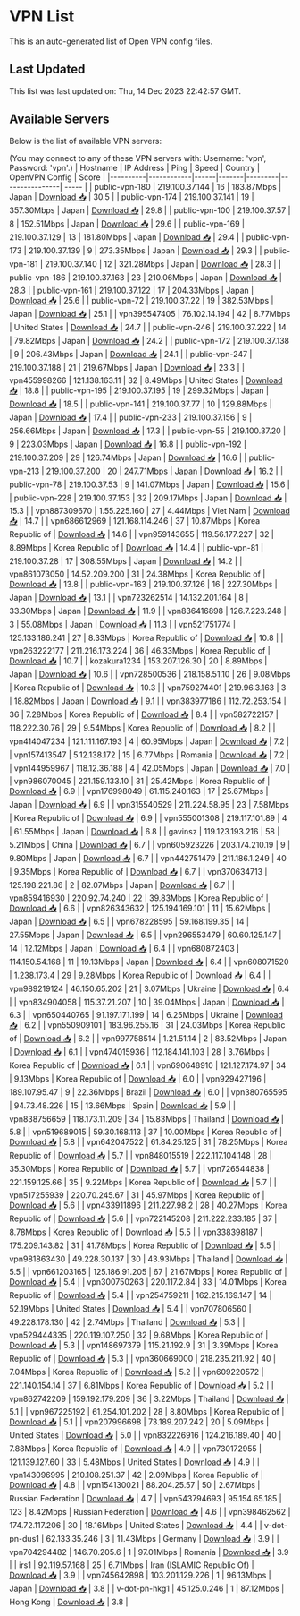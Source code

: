# VPN List

This is an auto-generated list of Open VPN config files.

## Last Updated

This list was last updated on: Thu, 14 Dec 2023 22:42:57 GMT.

## Available Servers

Below is the list of available VPN servers:

(You may connect to any of these VPN servers with: Username: 'vpn', Password: 'vpn'.)
| Hostname | IP Address | Ping | Speed | Country | OpenVPN Config | Score |
|----------|------------|------|-------|---------|----------------| ----- |
| public-vpn-180 | 219.100.37.144 | 16 | 183.87Mbps | Japan | [Download 📥](./configs/server_0_JP.ovpn) | 30.5 |
| public-vpn-174 | 219.100.37.141 | 19 | 357.30Mbps | Japan | [Download 📥](./configs/server_1_JP.ovpn) | 29.8 |
| public-vpn-100 | 219.100.37.57 | 8 | 152.51Mbps | Japan | [Download 📥](./configs/server_2_JP.ovpn) | 29.6 |
| public-vpn-169 | 219.100.37.129 | 13 | 181.80Mbps | Japan | [Download 📥](./configs/server_3_JP.ovpn) | 29.4 |
| public-vpn-173 | 219.100.37.139 | 9 | 273.35Mbps | Japan | [Download 📥](./configs/server_4_JP.ovpn) | 29.3 |
| public-vpn-181 | 219.100.37.140 | 12 | 321.28Mbps | Japan | [Download 📥](./configs/server_5_JP.ovpn) | 28.3 |
| public-vpn-186 | 219.100.37.163 | 23 | 210.06Mbps | Japan | [Download 📥](./configs/server_6_JP.ovpn) | 28.3 |
| public-vpn-161 | 219.100.37.122 | 17 | 204.33Mbps | Japan | [Download 📥](./configs/server_7_JP.ovpn) | 25.6 |
| public-vpn-72 | 219.100.37.22 | 19 | 382.53Mbps | Japan | [Download 📥](./configs/server_8_JP.ovpn) | 25.1 |
| vpn395547405 | 76.102.14.194 | 42 | 8.77Mbps | United States | [Download 📥](./configs/server_9_US.ovpn) | 24.7 |
| public-vpn-246 | 219.100.37.222 | 14 | 79.82Mbps | Japan | [Download 📥](./configs/server_10_JP.ovpn) | 24.2 |
| public-vpn-172 | 219.100.37.138 | 9 | 206.43Mbps | Japan | [Download 📥](./configs/server_11_JP.ovpn) | 24.1 |
| public-vpn-247 | 219.100.37.188 | 21 | 219.67Mbps | Japan | [Download 📥](./configs/server_12_JP.ovpn) | 23.3 |
| vpn455998266 | 121.138.163.11 | 32 | 8.49Mbps | United States | [Download 📥](./configs/server_13_US.ovpn) | 18.8 |
| public-vpn-195 | 219.100.37.195 | 19 | 299.32Mbps | Japan | [Download 📥](./configs/server_14_JP.ovpn) | 18.5 |
| public-vpn-141 | 219.100.37.77 | 10 | 129.88Mbps | Japan | [Download 📥](./configs/server_15_JP.ovpn) | 17.4 |
| public-vpn-233 | 219.100.37.156 | 9 | 256.66Mbps | Japan | [Download 📥](./configs/server_16_JP.ovpn) | 17.3 |
| public-vpn-55 | 219.100.37.20 | 9 | 223.03Mbps | Japan | [Download 📥](./configs/server_17_JP.ovpn) | 16.8 |
| public-vpn-192 | 219.100.37.209 | 29 | 126.74Mbps | Japan | [Download 📥](./configs/server_18_JP.ovpn) | 16.6 |
| public-vpn-213 | 219.100.37.200 | 20 | 247.71Mbps | Japan | [Download 📥](./configs/server_19_JP.ovpn) | 16.2 |
| public-vpn-78 | 219.100.37.53 | 9 | 141.07Mbps | Japan | [Download 📥](./configs/server_20_JP.ovpn) | 15.6 |
| public-vpn-228 | 219.100.37.153 | 32 | 209.17Mbps | Japan | [Download 📥](./configs/server_21_JP.ovpn) | 15.3 |
| vpn887309670 | 1.55.225.160 | 27 | 4.44Mbps | Viet Nam | [Download 📥](./configs/server_22_VN.ovpn) | 14.7 |
| vpn686612969 | 121.168.114.246 | 37 | 10.87Mbps | Korea Republic of | [Download 📥](./configs/server_23_KR.ovpn) | 14.6 |
| vpn959143655 | 119.56.177.227 | 32 | 8.89Mbps | Korea Republic of | [Download 📥](./configs/server_24_KR.ovpn) | 14.4 |
| public-vpn-81 | 219.100.37.28 | 17 | 308.55Mbps | Japan | [Download 📥](./configs/server_25_JP.ovpn) | 14.2 |
| vpn861073050 | 14.52.209.200 | 31 | 24.38Mbps | Korea Republic of | [Download 📥](./configs/server_26_KR.ovpn) | 13.8 |
| public-vpn-163 | 219.100.37.126 | 16 | 227.30Mbps | Japan | [Download 📥](./configs/server_27_JP.ovpn) | 13.1 |
| vpn723262514 | 14.132.201.164 | 8 | 33.30Mbps | Japan | [Download 📥](./configs/server_28_JP.ovpn) | 11.9 |
| vpn836416898 | 126.7.223.248 | 3 | 55.08Mbps | Japan | [Download 📥](./configs/server_29_JP.ovpn) | 11.3 |
| vpn521751774 | 125.133.186.241 | 27 | 8.33Mbps | Korea Republic of | [Download 📥](./configs/server_30_KR.ovpn) | 10.8 |
| vpn263222177 | 211.216.173.224 | 36 | 46.33Mbps | Korea Republic of | [Download 📥](./configs/server_31_KR.ovpn) | 10.7 |
| kozakura1234 | 153.207.126.30 | 20 | 8.89Mbps | Japan | [Download 📥](./configs/server_32_JP.ovpn) | 10.6 |
| vpn728500536 | 218.158.51.10 | 26 | 9.08Mbps | Korea Republic of | [Download 📥](./configs/server_33_KR.ovpn) | 10.3 |
| vpn759274401 | 219.96.3.163 | 3 | 18.82Mbps | Japan | [Download 📥](./configs/server_34_JP.ovpn) | 9.1 |
| vpn383977186 | 112.72.253.154 | 36 | 7.28Mbps | Korea Republic of | [Download 📥](./configs/server_35_KR.ovpn) | 8.4 |
| vpn582722157 | 118.222.30.76 | 29 | 9.54Mbps | Korea Republic of | [Download 📥](./configs/server_36_KR.ovpn) | 8.2 |
| vpn414047234 | 121.111.167.193 | 4 | 60.95Mbps | Japan | [Download 📥](./configs/server_37_JP.ovpn) | 7.2 |
| vpn157413547 | 5.12.138.172 | 15 | 6.77Mbps | Romania | [Download 📥](./configs/server_38_RO.ovpn) | 7.2 |
| vpn144959967 | 118.12.36.188 | 4 | 42.05Mbps | Japan | [Download 📥](./configs/server_39_JP.ovpn) | 7.0 |
| vpn986070045 | 221.159.133.10 | 31 | 25.42Mbps | Korea Republic of | [Download 📥](./configs/server_40_KR.ovpn) | 6.9 |
| vpn176998049 | 61.115.240.163 | 17 | 25.67Mbps | Japan | [Download 📥](./configs/server_41_JP.ovpn) | 6.9 |
| vpn315540529 | 211.224.58.95 | 23 | 7.58Mbps | Korea Republic of | [Download 📥](./configs/server_42_KR.ovpn) | 6.9 |
| vpn555001308 | 219.117.101.89 | 4 | 61.55Mbps | Japan | [Download 📥](./configs/server_43_JP.ovpn) | 6.8 |
| gavinsz | 119.123.193.216 | 58 | 5.21Mbps | China | [Download 📥](./configs/server_44_CN.ovpn) | 6.7 |
| vpn605923226 | 203.174.210.19 | 9 | 9.80Mbps | Japan | [Download 📥](./configs/server_45_JP.ovpn) | 6.7 |
| vpn442751479 | 211.186.1.249 | 40 | 9.35Mbps | Korea Republic of | [Download 📥](./configs/server_46_KR.ovpn) | 6.7 |
| vpn370634713 | 125.198.221.86 | 2 | 82.07Mbps | Japan | [Download 📥](./configs/server_47_JP.ovpn) | 6.7 |
| vpn859416930 | 220.92.74.240 | 22 | 39.83Mbps | Korea Republic of | [Download 📥](./configs/server_48_KR.ovpn) | 6.6 |
| vpn826343632 | 125.194.169.101 | 11 | 15.62Mbps | Japan | [Download 📥](./configs/server_49_JP.ovpn) | 6.5 |
| vpn678228595 | 59.168.199.35 | 14 | 27.55Mbps | Japan | [Download 📥](./configs/server_50_JP.ovpn) | 6.5 |
| vpn296553479 | 60.60.125.147 | 14 | 12.12Mbps | Japan | [Download 📥](./configs/server_51_JP.ovpn) | 6.4 |
| vpn680872403 | 114.150.54.168 | 11 | 19.13Mbps | Japan | [Download 📥](./configs/server_52_JP.ovpn) | 6.4 |
| vpn608071520 | 1.238.173.4 | 29 | 9.28Mbps | Korea Republic of | [Download 📥](./configs/server_53_KR.ovpn) | 6.4 |
| vpn989219124 | 46.150.65.202 | 21 | 3.07Mbps | Ukraine | [Download 📥](./configs/server_54_UA.ovpn) | 6.4 |
| vpn834904058 | 115.37.21.207 | 10 | 39.04Mbps | Japan | [Download 📥](./configs/server_55_JP.ovpn) | 6.3 |
| vpn650440765 | 91.197.171.199 | 14 | 6.25Mbps | Ukraine | [Download 📥](./configs/server_56_UA.ovpn) | 6.2 |
| vpn550909101 | 183.96.255.16 | 31 | 24.03Mbps | Korea Republic of | [Download 📥](./configs/server_57_KR.ovpn) | 6.2 |
| vpn997758514 | 1.21.51.14 | 2 | 83.52Mbps | Japan | [Download 📥](./configs/server_58_JP.ovpn) | 6.1 |
| vpn474015936 | 112.184.141.103 | 28 | 3.76Mbps | Korea Republic of | [Download 📥](./configs/server_59_KR.ovpn) | 6.1 |
| vpn690648910 | 121.127.174.97 | 34 | 9.13Mbps | Korea Republic of | [Download 📥](./configs/server_60_KR.ovpn) | 6.0 |
| vpn929427196 | 189.107.95.47 | 9 | 22.36Mbps | Brazil | [Download 📥](./configs/server_61_BR.ovpn) | 6.0 |
| vpn380765595 | 94.73.48.226 | 15 | 13.66Mbps | Spain | [Download 📥](./configs/server_62_ES.ovpn) | 5.9 |
| vpn838756659 | 118.173.11.209 | 34 | 15.83Mbps | Thailand | [Download 📥](./configs/server_63_TH.ovpn) | 5.8 |
| vpn519689015 | 59.30.168.113 | 37 | 10.00Mbps | Korea Republic of | [Download 📥](./configs/server_64_KR.ovpn) | 5.8 |
| vpn642047522 | 61.84.25.125 | 31 | 78.25Mbps | Korea Republic of | [Download 📥](./configs/server_65_KR.ovpn) | 5.7 |
| vpn848015519 | 222.117.104.148 | 28 | 35.30Mbps | Korea Republic of | [Download 📥](./configs/server_66_KR.ovpn) | 5.7 |
| vpn726544838 | 221.159.125.66 | 35 | 9.22Mbps | Korea Republic of | [Download 📥](./configs/server_67_KR.ovpn) | 5.7 |
| vpn517255939 | 220.70.245.67 | 31 | 45.97Mbps | Korea Republic of | [Download 📥](./configs/server_68_KR.ovpn) | 5.6 |
| vpn433911896 | 211.227.98.2 | 28 | 40.27Mbps | Korea Republic of | [Download 📥](./configs/server_69_KR.ovpn) | 5.6 |
| vpn722145208 | 211.222.233.185 | 37 | 8.78Mbps | Korea Republic of | [Download 📥](./configs/server_70_KR.ovpn) | 5.5 |
| vpn338398187 | 175.209.143.82 | 31 | 41.78Mbps | Korea Republic of | [Download 📥](./configs/server_71_KR.ovpn) | 5.5 |
| vpn981863430 | 49.228.30.137 | 30 | 43.93Mbps | Thailand | [Download 📥](./configs/server_72_TH.ovpn) | 5.5 |
| vpn661203165 | 125.186.91.205 | 67 | 21.67Mbps | Korea Republic of | [Download 📥](./configs/server_73_KR.ovpn) | 5.4 |
| vpn300750263 | 220.117.2.84 | 33 | 14.01Mbps | Korea Republic of | [Download 📥](./configs/server_74_KR.ovpn) | 5.4 |
| vpn254759211 | 162.215.169.147 | 14 | 52.19Mbps | United States | [Download 📥](./configs/server_75_US.ovpn) | 5.4 |
| vpn707806560 | 49.228.178.130 | 42 | 2.74Mbps | Thailand | [Download 📥](./configs/server_76_TH.ovpn) | 5.3 |
| vpn529444335 | 220.119.107.250 | 32 | 9.68Mbps | Korea Republic of | [Download 📥](./configs/server_77_KR.ovpn) | 5.3 |
| vpn148697379 | 115.21.192.9 | 31 | 3.39Mbps | Korea Republic of | [Download 📥](./configs/server_78_KR.ovpn) | 5.3 |
| vpn360669000 | 218.235.211.92 | 40 | 7.04Mbps | Korea Republic of | [Download 📥](./configs/server_79_KR.ovpn) | 5.2 |
| vpn609220572 | 221.140.154.14 | 37 | 6.81Mbps | Korea Republic of | [Download 📥](./configs/server_80_KR.ovpn) | 5.2 |
| vpn862742209 | 159.192.179.209 | 36 | 3.22Mbps | Thailand | [Download 📥](./configs/server_81_TH.ovpn) | 5.1 |
| vpn967225192 | 61.254.101.202 | 28 | 8.80Mbps | Korea Republic of | [Download 📥](./configs/server_82_KR.ovpn) | 5.1 |
| vpn207996698 | 73.189.207.242 | 20 | 5.09Mbps | United States | [Download 📥](./configs/server_83_US.ovpn) | 5.0 |
| vpn832226916 | 124.216.189.40 | 40 | 7.88Mbps | Korea Republic of | [Download 📥](./configs/server_84_KR.ovpn) | 4.9 |
| vpn730172955 | 121.139.127.60 | 33 | 5.48Mbps | United States | [Download 📥](./configs/server_85_US.ovpn) | 4.9 |
| vpn143096995 | 210.108.251.37 | 42 | 2.09Mbps | Korea Republic of | [Download 📥](./configs/server_86_KR.ovpn) | 4.8 |
| vpn154130021 | 88.204.25.57 | 50 | 2.67Mbps | Russian Federation | [Download 📥](./configs/server_87_RU.ovpn) | 4.7 |
| vpn543794693 | 95.154.65.185 | 123 | 8.42Mbps | Russian Federation | [Download 📥](./configs/server_88_RU.ovpn) | 4.6 |
| vpn398462562 | 174.72.117.206 | 30 | 18.16Mbps | United States | [Download 📥](./configs/server_89_US.ovpn) | 4.4 |
| v-dot-pn-dus1 | 62.133.35.246 | 3 | 11.43Mbps | Germany | [Download 📥](./configs/server_90_DE.ovpn) | 3.9 |
| vpn704294482 | 146.70.205.6 | 1 | 97.01Mbps | Romania | [Download 📥](./configs/server_91_RO.ovpn) | 3.9 |
| irs1 | 92.119.57.168 | 25 | 6.71Mbps | Iran (ISLAMIC Republic Of) | [Download 📥](./configs/server_92_IR.ovpn) | 3.9 |
| vpn745642898 | 103.201.129.226 | 1 | 96.13Mbps | Japan | [Download 📥](./configs/server_93_JP.ovpn) | 3.8 |
| v-dot-pn-hkg1 | 45.125.0.246 | 1 | 87.12Mbps | Hong Kong | [Download 📥](./configs/server_94_HK.ovpn) | 3.8 |
